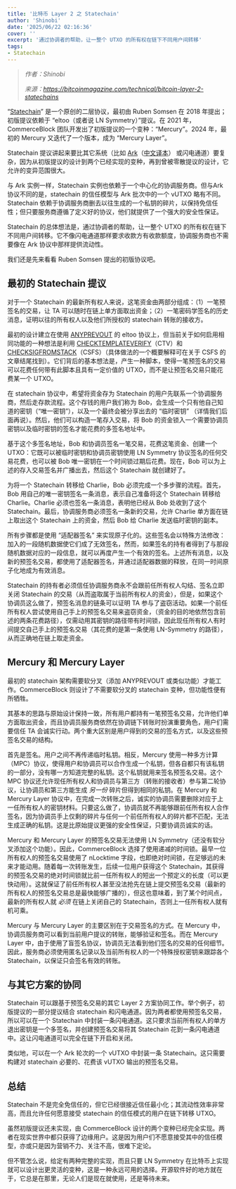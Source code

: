 ```yaml
---
title: '比特币 Layer 2 之 Statechain'
author: 'Shinobi'
date: '2025/06/22 02:16:36'
cover: ''
excerpt: '通过协调者的帮助，让一整个 UTXO 的所有权在链下不同用户间转移'
tags:
- Statechain
---
```



> *作者：Shinobi*
> 
> *来源：<https://bitcoinmagazine.com/technical/bitcoin-layer-2-statechains>*



“[Statechain](https://github.com/RubenSomsen/rubensomsen.github.io/blob/master/img/statechains.pdf)” 是一个原创的二层协议，最初由 Ruben Somsen 在 2018 年提出；初版提议依赖于 “eltoo（或者说 LN Symmetry）”提议。在 2021 年，CommerceBlock 团队开发出了初版提议的一个变种：“Mercury”。2024 年，最初的 Mercury 又迭代了一个版本，成为 “Mercury Layer”。

Statechain 提议讲起来要比其它系统（比如 [Ark](https://bitcoinmagazine.com/technical/bitcoin-layer-2-ark)（[中文译本](https://www.btcstudy.org/2025/06/10/bitcoin-layer-2-ark-by-shinobi/)） 或闪电通道）要复杂，因为从初版提议的设计到两个已经实现的变种，再到曾被零散提议的设计，它允许的变异范围很大。

与 Ark 实例一样，Statechain 实例也依赖于一个中心化的协调服务商。但与Ark 协议不同的是，statechain 的信任模型与 Ark 批次中的一个 vUTXO 略有不同。Statechain 依赖于协调服务商删去以往生成的一个私钥的碎片，以保持免信任性；但只要服务商遵循了定义好的协议，他们就提供了一个强大的安全性保证。

Statechain 的总体想法是，通过协调者的帮助，让一整个 UTXO 的所有权在链下不同用户间转移。它不像闪电通道那样要求收款方有收款额度，协调服务商也不需要像在 Ark 协议中那样提供流动性。

我们还是先来看看 Ruben Somsen 提出的初版协议吧。

## 最初的 Statechain 提议

对于一个 Statechain 的最新所有权人来说，这笔资金由两部分组成：（1）一笔预签名的交易，让 TA 可以随时在链上单方面取出资金；（2）一笔密码学签名的历史消息，证明以往的所有权人以及他们所授权的 statechain 转账的接收方。

最初的设计建立在使用 [ANYPREVOUT](https://bitcoinmagazine.com/technical/how-sighash-anyprevout-and-eltoo-could-improve-the-lightning-network) 的 eltoo 协议上，但当前关于如何启用相同功能的一种想法是利用 [CHECKTEMPLATEVERIFY](https://bitcoinmagazine.com/technical/bitcoin-covenants-checktemplateverify-bip-119)（CTV）和 [CHECKSIGFROMSTACK](https://bitcoinmagazine.com/technical/bitcoin-covenants-checksigfromstack-bip-348)（CSFS）（具体做法的一个概要解释可在关于 CSFS 的文章结尾找到）。它们背后的基本想法是，产生一种脚本，使得一笔预签名的交易可以花费任何带有此脚本且具有一定价值的 UTXO，而不是让预签名交易只能花费某一个 UTXO。

在 statechain 协议中，希望将资金存为 Statechain 的用户先联系一个协调服务商，然后走存款流程。这个存钱的用户我们称为 Bob，会生成一个只有他自己知道的密钥（“唯一密钥”），以及一个最终会被分享出去的 “临时密钥” （详情我们后面再说）。然后，他们可以构造一笔存入交易，将 Bob 的资金锁入一个需要协调员密钥以及临时密钥的签名才能花费的多签名地址中。

基于这个多签名地址，Bob 和协调员签名一笔交易，花费这笔资金、创建一个 UTXO：它既可以被临时密钥和协调员密钥使用 LN Symmetry 协议签名的任何交易花费，也可以被 Bob 唯一密钥在一个时间锁过期后花费。现在，Bob 可以为上述的存入交易签名并广播出去，然后这个 Statechain 就创建好了。

为将一个 Statechain 转移给 Charlie，Bob 必须完成一个多步骤的流程。首先，Bob  用自己的唯一密钥签名一条消息，表示自己准备将这个 Statechain 转移给 Charlie。Charlie 必须也签名一条消息，表明他已经从 Bob 处收到了这个 Statechain。最后，协调服务商必须签名一条新的交易，允许 Charlie 单方面在链上取出这个 Statechain 上的资金，然后 Bob 给 Charlie 发送临时密钥的副本。

所有步骤都是使用 “适配器签名” 来实现原子化的。这些签名会以特殊方法修改：加入的一段随机数据使它们成了无效签名，然而，如果签名的持有者得到了与那段随机数据对应的一段信息，就可以再度产生一个有效的签名。上述所有消息，以及新的预签名交易，都使用了适配器签名，并通过适配器数据的释放，在同一时间原子化地成为有效消息。

Statechain 的持有者必须信任协调服务商永不会跟前任所有权人勾结、签名立即关闭 Statechain 的交易（从而盗取属于当前所有权人的资金），但是，如果这个协调员这么做了，预签名消息的链条可以证明 TA 参与了盗窃活动。如果一个前任所有权人尝试使用自己手上的预签名交易来盗窃资金，（资金的目的地依然包含前述的两条花费路径），仅需动用其密钥的路径带有时间锁，因此现任所有权人有时间提交自己手上的预签名交易（其花费的是第一条使用 LN-Symmetry 的路径），从而正确地在链上取走资金。

## Mercury 和 Mercury Layer

最初的 statechain 架构需要软分叉（添加 ANYPREVOUT 或类似功能）才能工作。CommerceBlock 则设计了不需要软分叉的 statechain 变种，但功能性便有所牺牲。

其基本的思路与原始设计保持一致，所有用户都持有一笔预签名交易，允许他们单方面取出资金，而且协调员服务商依然在协调链下转账时扮演重要角色，用户们需要信任 TA 会诚实行动。两个重大区别是用户得到的交易的签名方式，以及这些预签名交易的结构。

首先是签名。用户之间不再传递临时私钥。相反，Mercury 使用一种多方计算（MPC）协议，使得用户和协调员可以合作生成一个私钥，但各自都只有该私钥的一部分，没有哪一方知道完整的私钥。这个私钥就用来签名预签名交易。这个 MPC 协议还允许现任所有权人和协调员与第三方（转账的接收者）参与第二轮协议，让协调员和第三方能生成 *另一份* 碎片但得到相同的私钥。在 Mercury 和 Mercury Layer 协议中，在完成一次转账之后，诚实的协调员需要删除对应于上一任所有权人的密钥材料。只要这么做了，协调员就不再能够跟前任所有权人合作签名，因为协调员手上仅剩的碎片与任何一个前任所有权人的碎片都不匹配，无法生成正确的私钥。这是比原始提议更强的安全性保证，只要协调员诚实的话。

Mercury 和 Mercury Layer 的预签名交易无法使用 LN Symmetry（还没有软分叉添加这个功能）。因此，CommerceBlock 选择了使用递减的时间锁。最早一位所有权人的预签名交易使用了 nLocktime 字段，也即绝对时间锁，在足够远的未来才能动用。随着每一次转账发生，后续一位用户获得这个 Statechain，其获得的预签名交易的绝对时间锁就比前一任所有权人的短出一个预定义的长度（可以更快动用）。这就保证了前任所有权人甚至没法抢先在链上提交预签名交易（最新的所有权人的预签名交易总是最快能够广播的），但这也意味着，到了某个时间点，最新的所有权人就 *必须* 在链上关闭自己的 Statechain，否则上一任所有权人就有机可乘。

Mercury 与 Mercury Layer 的主要区别在于交易签名的方式。在 Mercury 中，协调员服务商可以看到当前用户提议的转账，能够验证和签名。而在 Mercury Layer 中，由于使用了盲签名协议，协调员无法看到他们签名的交易的任何细节。因此，服务商必须使用匿名记录以及当前所有权人的一个特殊授权密钥来跟踪各个 Statechain，以保证只会签名有效的转账。

## 与其它方案的协同

Statechain 可以跟基于预签名交易的其它 Layer 2 方案协同工作。举个例子，初版提议的一部分提议结合 statechain 和闪电通道。因为两者都使用预签名交易，所以可以在一个 Statechain 中封装一条闪电通道。这只要求当前所有权人的单方退出密钥是一个多签名，并创建预签名交易将其 Statechain 花到一条闪电通道中。这让闪电通道可以完全在链下开启和关闭。

类似地，可以在一个 Ark 轮次的一个 vUTXO 中封装一条 Statechain。这只需要构建对 statechain 必要的、花费该 vUTXO 输出的预签名交易。

## 总结

Statechain 不是完全免信任的，但它已经很接近信任最小化；其流动性效率非常高，而且允许任何愿意接受 statechain 的信任模式的用户在链下转移 UTXO。

虽然初版提议还未实现，由 CommerceBlock 设计的两个变种已经完全实现。两者在现实世界中都只获得了边缘用户。这是因为用户们不愿意接受其中的信任模型，亦或只是因为营销不力、关注不高，很难下定论。

但不管怎么说，给定有两种完整的实现，而且只要 LN Symmetry 在比特币上实现就可以设计出更灵活的变种，这是一种永远可用的选择。开源软件好的地方就在于，它总是在那里，无论人们是现在就使用，还是等待未来。

